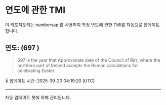 
# 연도에 관한 TMI

이 리포지토리는 numbersapi를 사용하여 특정 년도에 관한 TMI를 자동으로 업데이트합니다.

## 연도: (697 )
> 697 is the year that Approximate date of the Council of Birr, where the northern part of Ireland accepts the Roman calculations for celebrating Easter.

⏳ 업데이트 시간: 2025-09-20 04:19:20 (UTC)

---
자동 업데이트 봇에 의해 관리됩니다.
